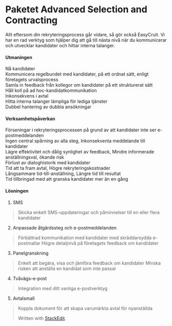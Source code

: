 
# Paketet Advanced Selection and Contracting

Allt eftersom din rekryteringsprocess går vidare, så gör också EasyCruit. Vi har en rad verktyg som hjälper dig att gå till nästa nivå när du kommunicerar och utvecklar kandidater och hittar interna talanger.

#### Utmaningen
<p>Nå kandidater<br>
Kommunicera regelbundet med kandidater, på ett ordnat sätt, enligt företagets urvalsprocess<br>
Samla in feedback från kollegor om kandidater på ett strukturerat sätt<br>
Håll koll på ad hoc-kandidatkommunikation<br>
Inkonsekvens i avtal<br>
Hitta interna talanger lämpliga för lediga tjänster<br>
Dubbel hantering av dubbla ansökningar</p>

#### Verksamhetspåverkan
<p>Förseningar i rekryteringsprocessen på grund av att kandidater inte ser e-postmeddelanden<br>
Ingen central spårning av alla steg, 
Inkonsekventa meddelande till kandidater<br>
Lägre effektivitet och dålig synlighet av feedback,
Mindre informerade anställningsval, ökande risk<br>
Förlust av dialoghistorik med kandidater<br> 
Tid att ta fram avtal,   
Högre rekryteringskostnader<br>
Långsammare tid-till-anställning, Längre tid till resultat<br>
Tid tillbringad med att granska kandidater mer än en gång</p>

#### Lösningen
1. SMS
> Skicka enkelt SMS-uppdateringar och påminnelser till en eller flera kandidater

2. Anpassade åtgärdssteg och e-postmeddelanden
> Förbättrad kommunikation med kandidater med skräddarsydda e-postmallar
> Högre detaljnivå på företagets feedback om kandidater

3. Panelgranskning
>Enkelt att begära, visa och jämföra feedback om kandidater
>Minska risken att anställa en kandidat som inte passar

4. Tvåvägs-e-post
> Integration med ditt vanliga e-postverktyg

5. Avtalsmall
> Koppla dokument för att skapa varumärkta avtal för nyanställda
> 
> Written with [StackEdit](https://stackedit.io/).
<!--stackedit_data:
eyJoaXN0b3J5IjpbLTExNTA5MTkzMzMsLTEwNjgyMjU4NDYsLT
E1MzE1Mzc5NDJdfQ==
-->